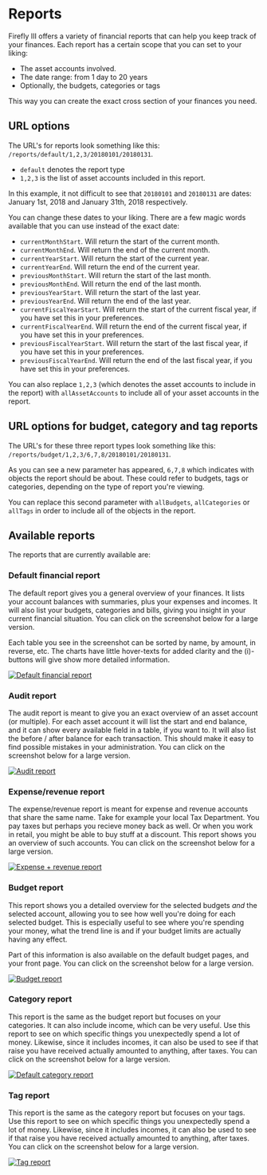 # Reports

Firefly III offers a variety of financial reports that can help you keep track of your finances. Each report has a certain scope that you can set to your liking:

* The asset accounts involved.
* The date range: from 1 day to 20 years
* Optionally, the budgets, categories or tags

This way you can create the exact cross section of your finances you need.

## URL options

The URL's for reports look something like this: `/reports/default/1,2,3/20180101/20180131`.

* `default` denotes the report type
* `1,2,3` is the list of asset accounts included in this report.

In this example, it not difficult to see that `20180101` and `20180131` are dates: January 1st, 2018 and January 31th, 2018 respectively.

You can change these dates to your liking. There are a few magic words available that you can use instead of the exact date:

* `currentMonthStart`. Will return the start of the current month.
* `currentMonthEnd`. Will return the end of the current month.
* `currentYearStart`. Will return the start of the current year.
* `currentYearEnd`. Will return the end of the current year.
* `previousMonthStart`. Will return the start of the last month.
* `previousMonthEnd`. Will return the end of the last month.
* `previousYearStart`. Will return the start of the last year.
* `previousYearEnd`. Will return the end of the last year.
* `currentFiscalYearStart`. Will return the start of the current fiscal year, if you have set this in your preferences.
* `currentFiscalYearEnd`. Will return the end of the current fiscal year, if you have set this in your preferences.
* `previousFiscalYearStart`. Will return the start of the last fiscal year, if you have set this in your preferences.
* `previousFiscalYearEnd`. Will return the end of the last fiscal year, if you have set this in your preferences.

You can also replace `1,2,3` (which denotes the asset accounts to include in the report) with `allAssetAccounts` to include all of your asset accounts in the report.

## URL options for budget, category and tag reports

The URL's for these three report types look something like this: `/reports/budget/1,2,3/6,7,8/20180101/20180131`.

As you can see a new parameter has appeared, `6,7,8` which indicates with objects the report should be about. These could refer to budgets, tags or categories, depending on the type of report you're viewing.

You can replace this second parameter with `allBudgets`, `allCategories` or `allTags` in order to include all of the objects in the report.

## Available reports

The reports that are currently available are:

### Default financial report

The default report gives you a general overview of your finances. It lists your account balances with summaries, plus your expenses and incomes. It will also list your budgets, categories and bills, giving you insight in your current financial situation. You can click on the screenshot below for a large version.

Each table you see in the screenshot can be sorted by name, by amount, in reverse, etc. The charts have little hover-texts for added clarity and the (i)-buttons will give show more detailed information.

[![Default financial report](../.gitbook/assets/reports-default-small%20%281%29.png)](https://github.com/firefly-iii/docs/tree/9bae8ca4ffd474ad148d66c2b5d49af9ba99adbe/new-docs/advanced/images/reports-default.png)

### Audit report

The audit report is meant to give you an exact overview of an asset account (or multiple). For each asset account it will list the start and end balance, and it can show every available field in a table, if you want to. It will also list the before / after balance for each transaction. This should make it easy to find possible mistakes in your administration. You can click on the screenshot below for a large version.

[![Audit report](../.gitbook/assets/reports-audit-small%20%281%29.png)](https://github.com/firefly-iii/docs/tree/9bae8ca4ffd474ad148d66c2b5d49af9ba99adbe/new-docs/advanced/images/reports-audit.png)

### Expense/revenue report

The expense/revenue report is meant for expense and revenue accounts that share the same name. Take for example your local Tax Department. You pay taxes but perhaps you recieve money back as well. Or when you work in retail, you might be able to buy stuff at a discount. This report shows you an overview of such accounts. You can click on the screenshot below for a large version.

[![Expense + revenue report](../.gitbook/assets/reports-expense-small%20%281%29.png)](https://github.com/firefly-iii/docs/tree/9bae8ca4ffd474ad148d66c2b5d49af9ba99adbe/new-docs/advanced/images/reports-expense.png)

### Budget report

This report shows you a detailed overview for the selected budgets _and_ the selected account, allowing you to see how well you're doing for each selected budget. This is especially useful to see where you're spending your money, what the trend line is and if your budget limits are actually having any effect.

Part of this information is also available on the default budget pages, and your front page. You can click on the screenshot below for a large version.

[![Budget report](../.gitbook/assets/reports-budget-small%20%281%29.png)](https://github.com/firefly-iii/docs/tree/9bae8ca4ffd474ad148d66c2b5d49af9ba99adbe/new-docs/advanced/images/reports-budget.png)

### Category report

This report is the same as the budget report but focuses on your categories. It can also include income, which can be very useful. Use this report to see on which specific things you unexpectedly spend a lot of money. Likewise, since it includes incomes, it can also be used to see if that raise you have received actually amounted to anything, after taxes. You can click on the screenshot below for a large version.

[![Default category report](../.gitbook/assets/reports-category-small%20%281%29.png)](https://github.com/firefly-iii/docs/tree/9bae8ca4ffd474ad148d66c2b5d49af9ba99adbe/new-docs/advanced/images/reports-category.png)

### Tag report

This report is the same as the category report but focuses on your tags. Use this report to see on which specific things you unexpectedly spend a lot of money. Likewise, since it includes incomes, it can also be used to see if that raise you have received actually amounted to anything, after taxes. You can click on the screenshot below for a large version.

[![Tag report](../.gitbook/assets/reports-tag-small%20%281%29.png)](https://github.com/firefly-iii/docs/tree/9bae8ca4ffd474ad148d66c2b5d49af9ba99adbe/new-docs/advanced/images/reports-tag.png)


